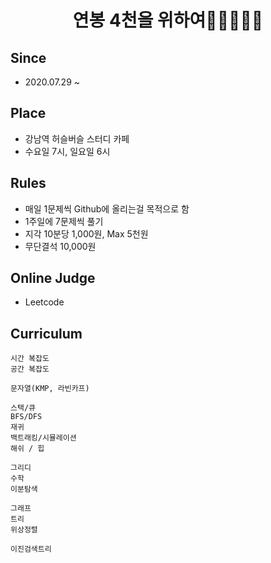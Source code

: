 <h1 align="center" style="border-bottom: none;"><Algorithm Study> 연봉 4천을 위하여🍖🍖🍖🍖🍖</h1>

## Since
- 2020.07.29 ~

## Place
- 강남역 허슬버슬 스터디 카페
- 수요일 7시, 일요일 6시

## Rules
- 매일 1문제씩 Github에 올리는걸 목적으로 함
- 1주일에 7문제씩 풀기
- 지각 10분당 1,000원, Max 5천원
- 무단결석 10,000원

## Online Judge
- Leetcode

## Curriculum
```
시간 복잡도
공간 복잡도

문자열(KMP, 라빈카프)

스택/큐
BFS/DFS
재귀
백트래킹/시뮬레이션
해쉬 / 힙

그리디
수학
이분탐색

그래프
트리
위상정렬

이진검색트리
```
